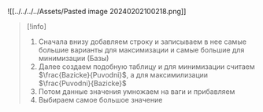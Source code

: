 ![[../../../../Assets/Pasted image 20240202100218.png]]

>[!info]
>1. Сначала внизу добавляем строку и записываем в нее самые большие варианты для максимизации и самые большие для минимизации (Базы) 
>2. Далее создаем подобную таблицу и для минимизации считаем $\frac{Bazicke}{Puvodni}$, а для максимилизации $\frac{Puvodni}{Bazicke}$
>3. Потом данные значения умножаем на ваги и прибавляем 
>4. Выбираем самое большое значение



